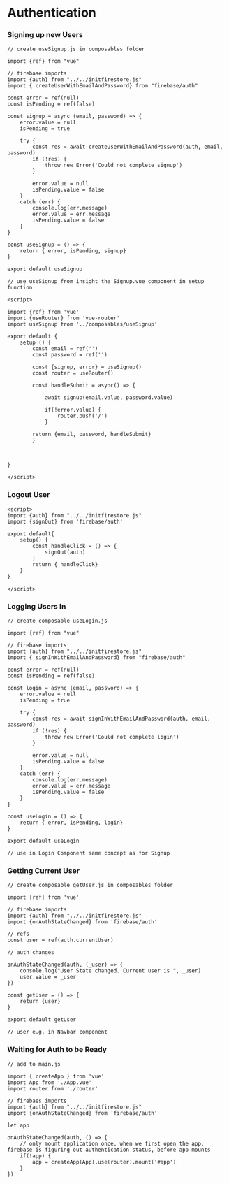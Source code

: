 # Authentication

### Signing up new Users

    // create useSignup.js in composables folder

    import {ref} from "vue"

    // firebase imports
    import {auth} from "../../initfirestore.js"
    import { createUserWithEmailAndPassword} from "firebase/auth"

    const error = ref(null)
    const isPending = ref(false)

    const signup = async (email, password) => {
        error.value = null
        isPending = true

        try {
            const res = await createUserWithEmailAndPassword(auth, email, password)
            if (!res) {
                throw new Error('Could not complete signup')
            }

            error.value = null
            isPending.value = false
        }
        catch (err) {
            console.log(err.message)
            error.value = err.message
            isPending.value = false
        }
    }

    const useSignup = () => {
        return { error, isPending, signup}
    }

    export default useSignup

    // use useSignup from insight the Signup.vue component in setup function

    <script>

    import {ref} from 'vue'
    import {useRouter} from 'vue-router'
    import useSignup from '../composables/useSignup'

    export default {
        setup () {
            const email = ref('')
            const password = ref('')

            const {signup, error} = useSignup()
            const router = useRouter()

            const handleSubmit = async() => {

                await signup(email.value, password.value)

                if(!error.value) {
                    router.push('/')
                }

            return {email, password, handleSubmit}
            }



    }

    </script>

### Logout User

    <script>
    import {auth} from "../../initfirestore.js"
    import {signOut} from 'firebase/auth'

    export default{
        setup() {
            const handleClick = () => {
                signOut(auth)
            }
            return { handleClick}
        }
    }

    </script>

### Logging Users In

    // create composable useLogin.js

    import {ref} from "vue"

    // firebase imports
    import {auth} from "../../initfirestore.js"
    import { signInWithEmailAndPassword} from "firebase/auth"

    const error = ref(null)
    const isPending = ref(false)

    const login = async (email, password) => {
        error.value = null
        isPending = true

        try {
            const res = await signInWithEmailAndPassword(auth, email, password)
            if (!res) {
                throw new Error('Could not complete login')
            }

            error.value = null
            isPending.value = false
        }
        catch (err) {
            console.log(err.message)
            error.value = err.message
            isPending.value = false
        }
    }

    const useLogin = () => {
        return { error, isPending, login}
    }

    export default useLogin

    // use in Login Component same concept as for Signup

### Getting Current User

    // create composable getUser.js in composables folder

    import {ref} from 'vue'

    // firebase imports
    import {auth} from "../../initfirestore.js"
    import {onAuthStateChanged} from 'firebase/auth'

    // refs
    const user = ref(auth.currentUser)

    // auth changes

    onAuthStateChanged(auth, (_user) => {
        console.log("User State changed. Current user is ", _user)
        user.value = _user
    })

    const getUser = () => {
        return {user}
    }

    export default getUser

    // user e.g. in Navbar component

### Waiting for Auth to be Ready

    // add to main.js

    import { createApp } from 'vue'
    import App from './App.vue'
    import router from './router'

    // firebaes imports
    import {auth} from "../../initfirestore.js"
    import {onAuthStateChanged} from 'firebase/auth'

    let app

    onAuthStateChanged(auth, () => {
        // only mount application once, when we first open the app, firebase is figuring out authentication status, before app mounts
        if(!app) {
            app = createApp(App).use(router).mount('#app')
        }
    })
